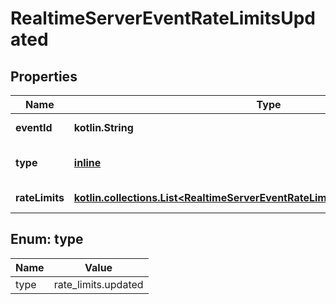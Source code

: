
# RealtimeServerEventRateLimitsUpdated

## Properties
| Name | Type | Description | Notes |
| ------------ | ------------- | ------------- | ------------- |
| **eventId** | **kotlin.String** | The unique ID of the server event. |  |
| **type** | [**inline**](#Type) | The event type, must be &#x60;rate_limits.updated&#x60;. |  |
| **rateLimits** | [**kotlin.collections.List&lt;RealtimeServerEventRateLimitsUpdatedRateLimitsInner&gt;**](RealtimeServerEventRateLimitsUpdatedRateLimitsInner.md) | List of rate limit information. |  |


<a id="Type"></a>
## Enum: type
| Name | Value |
| ---- | ----- |
| type | rate_limits.updated |



